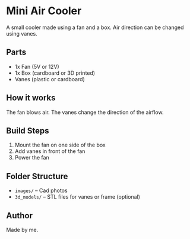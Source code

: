 # Mini Air Cooler

A small cooler made using a fan and a box. Air direction can be changed using vanes.

## Parts
- 1x Fan (5V or 12V)
- 1x Box (cardboard or 3D printed)
- Vanes (plastic or cardboard)


## How it works
The fan blows air. The vanes change the direction of the airflow.

## Build Steps
1. Mount the fan on one side of the box
2. Add vanes in front of the fan
4. Power the fan



## Folder Structure

- `images/` – Cad photos
- `3d_models/` – STL files for vanes or frame (optional)

## Author
Made by me.
